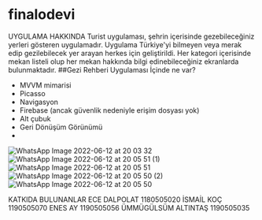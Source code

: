 # finalodevi
UYGULAMA HAKKINDA
Turist uygulaması, şehrin içerisinde gezebileceğiniz yerleri gösteren uygulamadır. Uygulama Türkiye'yi bilmeyen veya merak edip gezilebilecek yer arayan herkes için geliştirildi. Her kategori içerisinde  mekan listeli olup her mekan hakkında bilgi edinebileceğiniz ekranlarda bulunmaktadır.
##Gezi Rehberi Uygulaması İçinde ne var?
- MVVM mimarisi
- Picasso
- Navigasyon
- Firebase (ancak güvenlik nedeniyle erişim dosyası yok)
- Alt çubuk
- Geri Dönüşüm Görünümü
- 


![WhatsApp Image 2022-06-12 at 20 03 32](https://user-images.githubusercontent.com/104034394/173244855-22c6aeab-c825-4db1-b785-02a274c9d20e.jpeg)
![WhatsApp Image 2022-06-12 at 20 05 51 (1)](https://user-images.githubusercontent.com/104034394/173244894-a74eafce-3af7-4d2d-846f-de00a5eb8d3b.jpeg)
![WhatsApp Image 2022-06-12 at 20 05 51](https://user-images.githubusercontent.com/104034394/173244899-c2aa0a0b-1ee7-49c2-bfd7-04b42dcf21eb.jpeg)
![WhatsApp Image 2022-06-12 at 20 05 50 (2)](https://user-images.githubusercontent.com/104034394/173244876-0fff5d92-e48d-46ef-902d-bb39e6c8fe0b.jpeg)
![WhatsApp Image 2022-06-12 at 20 05 50](https://user-images.githubusercontent.com/104034394/173244886-cc8ff7f2-cc91-41a3-bc87-6f8180b0c532.jpeg)


KATKIDA BULUNANLAR
ECE DALPOLAT 1180505020
İSMAİL KOÇ 1190505070
ENES AY 1190505056
ÜMMÜGÜLSÜM ALTINTAŞ 1190505035

